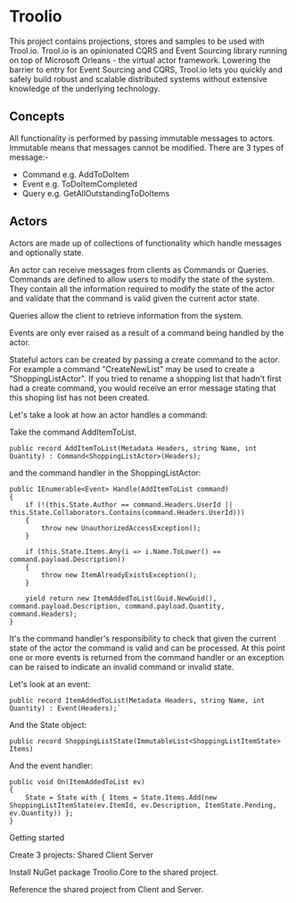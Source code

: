 # Troolio
This project contains projections, stores and samples to be used with Trool.io.  Trool.io is an opinionated CQRS and Event Sourcing library running on top of Microsoft Orleans - the virtual actor framework.  Lowering the barrier to entry for Event Sourcing and CQRS, Trool.io lets you quickly and safely build robust and scalable distributed systems without extensive knowledge of the underlying technology.

## Concepts
All functionality is performed by passing immutable messages to actors. Immutable means that messages cannot be modified. There are 3 types of message:-
* Command e.g. AddToDoItem
* Event e.g. ToDoItemCompleted 
* Query e.g. GetAllOutstandingToDoItems

## Actors
Actors are made up of collections of functionality which handle messages and optionally state. 

An actor can receive messages from clients as Commands or Queries. Commands are defined to allow users to modify the state of the system. They contain all the information required to modify the state of the actor and validate that the command is valid given the current actor state.

Queries allow the client to retrieve information from the system. 

Events are only ever raised as a result of a command being handled by the actor.

Stateful actors can be created by passing a create command to the actor. For example a command "CreateNewList" may be used to create a "ShoppingListActor". If you tried to rename a shopping list that hadn't first had a create command, you would receive an error message stating that this shoping list has not been created.

Let's take a look at how an actor handles a command:

Take the command AddItemToList. 

```
public record AddItemToList(Metadata Headers, string Name, int Quantity) : Command<ShoppingListActor>(Headers);
```

and the command handler in the ShoppingListActor:

```
public IEnumerable<Event> Handle(AddItemToList command)
{
    if (!(this.State.Author == command.Headers.UserId || this.State.Collaborators.Contains(command.Headers.UserId)))
    {
        throw new UnauthorizedAccessException();
    }

    if (this.State.Items.Any(i => i.Name.ToLower() == command.payload.Description))
    {
        throw new ItemAlreadyExistsException();
    }

    yield return new ItemAddedToList(Guid.NewGuid(), command.payload.Description, command.payload.Quantity, command.Headers);
}
```

It's the command handler's responsibility to check that given the current state of the actor the command is valid and can be processed. At this point one or more events is returned from the command handler or an exception can be raised to indicate an invalid command or invalid state.

Let's look at an event:

```
public record ItemAddedToList(Metadata Headers, string Name, int Quantity) : Event(Headers);`
```

And the State object:

```
public record ShoppingListState(ImmutableList<ShoppingListItemState> Items)
```

And the event handler:

```
public void On(ItemAddedToList ev) 
{
    State = State with { Items = State.Items.Add(new ShoppingListItemState(ev.ItemId, ev.Description, ItemState.Pending, ev.Quantity)) };
}
```

Getting started

Create 3 projects:
Shared
Client
Server

Install NuGet package Troolio.Core to the shared project.

Reference the shared project from Client and Server.

